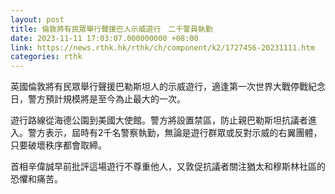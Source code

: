 ```yaml
---
layout: post
title: 倫敦將有民眾舉行聲援巴人示威遊行　二千警員執勤
date: 2023-11-11 17:03:07.000000000 +08:00
link: https://news.rthk.hk/rthk/ch/component/k2/1727456-20231111.htm
categories: rthk
---
```


英國倫敦將有民眾舉行聲援巴勒斯坦人的示威遊行，適逢第一次世界大戰停戰紀念日，警方預計規模將是至今為止最大的一次。

遊行路線從海德公園到美國大使館。警方將設置禁區，防止親巴勒斯坦抗議者進入。警方表示，屆時有2千名警察執勤，無論是遊行群眾或反對示威的右翼團體，只要破壞秩序都會取締。

首相辛偉誠早前批評這場遊行不尊重他人，又敦促抗議者關注猶太和穆斯林社區的恐懼和痛苦。
